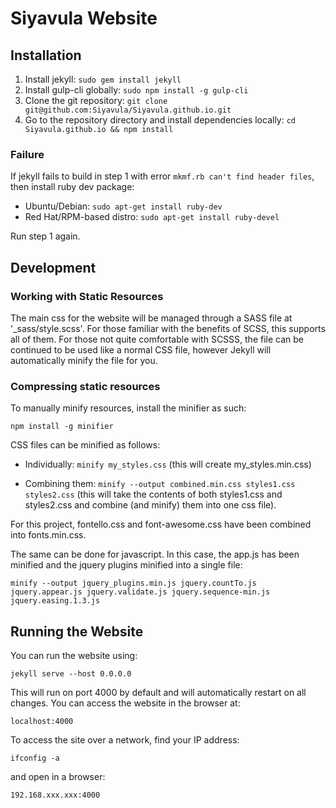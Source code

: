 # Siyavula Website

## Installation

1. Install jekyll: `sudo gem install jekyll`
2. Install gulp-cli globally: `sudo npm install -g gulp-cli`
3. Clone the git repository: `git clone git@github.com:Siyavula/Siyavula.github.io.git`
4. Go to the repository directory and install dependencies locally: `cd Siyavula.github.io && npm install`

### Failure

If jekyll fails to build in step 1 with error `mkmf.rb can't find header files`, then install ruby dev package:

* Ubuntu/Debian: `sudo apt-get install ruby-dev`
* Red Hat/RPM-based distro: `sudo apt-get install ruby-devel`

Run step 1 again.


## Development

### Working with Static Resources

The main css for the website will be managed through a SASS file at '_sass/style.scss'. For those
familiar with the benefits of SCSS, this supports all of them. For those not quite comfortable with
SCSSS, the file can be continued to be used like a normal CSS file, however Jekyll will
automatically minify the file for you.

### Compressing static resources

To manually minify resources, install the minifier as such:

`npm install -g minifier`

CSS files can be minified as follows:

* Individually: `minify my_styles.css`  (this will create my_styles.min.css)

* Combining them: `minify --output combined.min.css styles1.css styles2.css`  (this
    will take the contents of both styles1.css and styles2.css and combine (and minify) them into
    one css file).

For this project, fontello.css and font-awesome.css have been combined into fonts.min.css.

The same can be done for javascript. In this case, the app.js has been minified and the jquery
plugins minified into a single file:

`minify --output jquery_plugins.min.js jquery.countTo.js jquery.appear.js jquery.validate.js jquery.sequence-min.js jquery.easing.1.3.js`

## Running the Website

You can run the website using:

`jekyll serve --host 0.0.0.0`

This will run on port 4000 by default and will automatically restart on all changes. You can access
the website in the browser at:

`localhost:4000`

To access the site over a network, find your IP address:

`ifconfig -a`

and open in a browser:

`192.168.xxx.xxx:4000`

